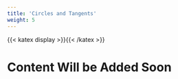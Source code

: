 ```yaml
---
title: 'Circles and Tangents'
weight: 5
---
```

{{< katex display >}}{{< /katex >}}

# Content Will be Added Soon